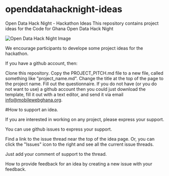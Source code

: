 # openddatahacknight-ideas
Open Data Hack Night - Hackathon Ideas
This repository contains project ideas for the Code for Ghana Open Data Hack Night


![Open Data Hack Night Image](http://mobilewebghana.org/wp-content/uploads/2015/07/CHALLENGE-01.png)

We encourage participants to develope some project ideas for the hackathon.

If you have a github account, then:

Clone this repository.
Copy the PROJECT_PITCH.md file to a new file, called something like "project_name.md".
Change the title at the top of the page to the project name.
Fill out the questionnaire.
If you do not have (or you do not want to use) a github account then you could just download the template, fill it out with a text editor, and send it via email info@mobilewebghana.org.

#How to support an idea.

If you are interested in working on any project, please express your support.

You can use github issues to express your support.

Find a link to the issue thread near the top of the idea page. Or, you can click the "Issues" icon to the right and see all the current issue threads.

Just add your comment of support to the thread.

How to provide feedback for an idea by creating a new issue with your feedback.

